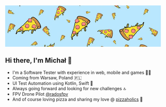 ![pizzaholics theme](https://github.com/mradomyski/mradomyski/blob/main/pizzaholics.jpeg?raw=true)


## **Hi there, I'm Michał :wave:** 


- I'm a Software Tester with experience in web, mobile and games :technologist:
- Coming from Warsaw, Poland :poland: 
- UI Test Automation using Kotlin, Swift :robot: 
- Always going forward and looking for new challenges :top: 
- FPV Drone Pilot [@radosfpv](https://instagram.com/radosfpv)
- And of course loving pizza and sharing my love @ [pizzaholics](https://instagram.com/pizzaholics__) :pizza:	





